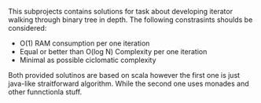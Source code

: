 This subprojects contains solutions for task about developing iterator walking through binary tree in depth.
The following constrasints shoulds be considered:
  * O(1) RAM consumption per one iteration
  * Equal or better than O(log N) Complexity per one iteration
  * Minimal as possible ciclomatic complexity

Both provided solutinos are based on scala however the first one is just java-like straitforward algorithm. While the second one uses monades and other funnctionla stuff. 
